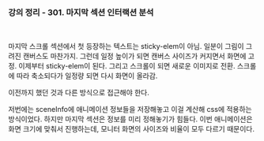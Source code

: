 ### 강의 정리 - 301. 마지막 섹션 인터랙션 분석

<br />

마지막 스크롤 섹션에서 첫 등장하는 텍스트는 sticky-elem이 아님. 일분이 그림이 그려진 캔버스도 마찬가지. 그런데 일정 높이가 되면 캔버스 사이즈가 커지면서 화면에 고정. 이제부터 sticky-elem이 된다. 그리고 스크롤이 되면 새로운 이미지로 전환. 스크롤에 따라 축소되다가 일정량 되면 다시 화면이 올라감.

이전까지 했던 것과 다른 방식으로 접근해야 한다.

저번에는 sceneInfo에 애니메이션 정보들을 저장해놓고 이걸 계산해 css에 적용하는 방식이었다. 하지만 마지막 섹션은 정보를 미리 정해놓기가 힘들다. 이번 애니메이션은 화면 크기에 맞춰서 진행하는데, 모니터 화면의 사이즈와 비율이 모두 다르기 때문이다.
